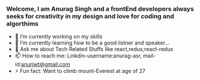 ### Welcome, I am Anurag Singh and a frontEnd developers always seeks for creativity in my design and love for coding and algorthims
- 🔭 I’m currently working on my skills 
- 🌱 I’m currently learning how to be a good listner and speaker...
- 💬 Ask me about Tech Related Stuffs like react,redux,react-redux
- 📫 How to reach me: Linkdin-username:anurag-asr, mail-id:anurjwt@gmail.com
- ⚡ Fun fact: Want to climb mount-Everest at age of 27

